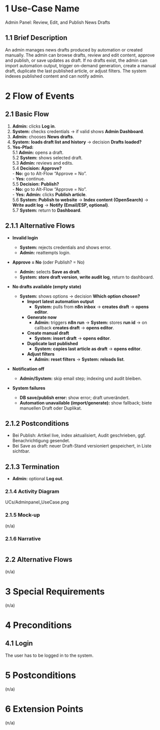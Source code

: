 # 1 Use-Case Name
Admin Panel: Review, Edit, and Publish News Drafts

## 1.1 Brief Description
An admin manages news drafts produced by automation or created manually. The admin can browse drafts, review and edit content, approve and publish, or save updates as draft. If no drafts exist, the admin can import automation output, trigger on-demand generation, create a manual draft, duplicate the last published article, or adjust filters. The system indexes published content and can notify admin.

# 2 Flow of Events

## 2.1 Basic Flow
1. **Admin:** clicks **Log in**.  
2. **System:** checks credentials → if valid shows **Admin Dashboard**.  
3. **Admin:** chooses **News drafts**.  
4. **System:** **loads draft list and history** → decision **Drafts loaded?**  
5. **Yes-Pfad:**  
   5.1 **Admin:** opens a draft.  
   5.2 **System:** shows selected draft.  
   5.3 **Admin:** reviews and edits.  
   5.4 **Decision:** **Approve?**  
       - **No:** go to Alt-Flow “Approve = No”.  
       - **Yes:** continue.  
   5.5 **Decision:** **Publish?**  
       - **No:** go to Alt-Flow “Approve = No”.  
       - **Yes:** **Admin:** clicks **Publish article**.  
   5.6 **System:** **Publish to website** → **Index content (OpenSearch)** → **Write audit log** → **Notify (Email/ESP, optional)**.  
   5.7 **System:** return to **Dashboard**.

## 2.1.1 Alternative Flows
- **Invalid login**  
  - **System:** rejects credentials and shows error.  
  - **Admin:** reattempts login.

- **Approve = No** (oder Publish? = No)  
  - **Admin:** selects **Save as draft**.  
  - **System:** **store draft version**, **write audit log**, return to dashboard.

- **No drafts available (empty state)**  
  - **System:** shows options → decision **Which option chosen?**  
    - **Import latest automation output**  
      - **System:** pulls from **n8n inbox** → **creates draft** → **opens editor**.  
    - **Generate now**  
      - **Admin:** triggers **n8n run** → **System:** stores **run id** → on callback **creates draft** → **opens editor**.  
    - **Create manual draft**  
      - **System:** **insert draft** → **opens editor**.  
    - **Duplicate last published**  
      - **System:** **copies last article as draft** → **opens editor**.  
    - **Adjust filters**  
      - **Admin:** **reset filters** → **System:** **reloads list**.

- **Notification off**  
  - **Admin/System:** skip email step; indexing und audit bleiben.

- **System failures**  
  - **DB save/publish error:** show error; draft unverändert.  
  - **Automation unavailable (import/generate):** show fallback; biete manuellen Draft oder Duplikat.

## 2.1.2 Postconditions
- Bei Publish: Artikel live, index aktualisiert, Audit geschrieben, ggf. Benachrichtigung gesendet.  
- Bei Save as draft: neuer Draft-Stand versioniert gespeichert, in Liste sichtbar.

## 2.1.3 Termination
- **Admin:** optional **Log out**.


### 2.1.4 Activity Diagram
UCs/Adminpanel_UseCase.png


### 2.1.5 Mock-up
(n/a)

### 2.1.6 Narrative
```gherkin
```

## 2.2 Alternative Flows
(n/a)

# 3 Special Requirements
(n/a)

# 4 Preconditions
## 4.1 Login
The user has to be logged in to the system.

# 5 Postconditions
(n/a)

# 6 Extension Points
(n/a)
